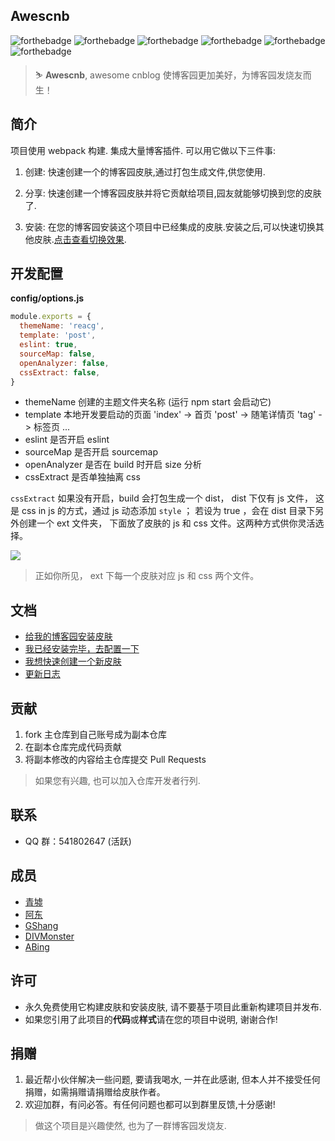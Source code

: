 ## Awescnb

![forthebadge](https://forthebadge.com/images/badges/built-by-developers.svg) ![forthebadge](https://forthebadge.com/images/badges/built-with-love.svg) ![forthebadge](https://forthebadge.com/images/badges/thats-how-they-get-you.svg) ![forthebadge](https://forthebadge.com/images/badges/powered-by-responsibility.svg) ![forthebadge](https://forthebadge.com/images/badges/makes-people-smile.svg) ![forthebadge](https://forthebadge.com/images/badges/made-with-javascript.svg)

> ⛷ **Awescnb**, awesome cnblog 使博客园更加美好，为博客园发烧友而生！

## 简介

项目使用 webpack 构建. 集成大量博客插件. 可以用它做以下三件事:

1. 创建: 快速创建一个的博客园皮肤,通过打包生成文件,供您使用.

2. 分享: 快速创建一个博客园皮肤并将它贡献给项目,园友就能够切换到您的皮肤了.

3. 安装: 在您的博客园安装这个项目中已经集成的皮肤.安装之后,可以快速切换其他皮肤.[点击查看切换效果](https://guangzan.gitee.io/imagehost/blog/themechange.gif).

## 开发配置

**config/options.js**

```js
module.exports = {
  themeName: 'reacg',
  template: 'post',
  eslint: true,
  sourceMap: false,
  openAnalyzer: false,
  cssExtract: false,
}
```

- themeName 创建的主题文件夹名称 (运行 npm start 会启动它)
- template 本地开发要启动的页面 'index' -> 首页 'post' -> 随笔详情页 'tag' -> 标签页 ...
- eslint 是否开启 eslint
- sourceMap 是否开启 sourcemap
- openAnalyzer 是否在 build 时开启 size 分析
- cssExtract 是否单独抽离 css

`cssExtract` 如果没有开启，build 会打包生成一个 dist， dist 下仅有 js 文件， 这是 css in js 的方式，通过 js 动态添加 `style` ； 若设为 true ，会在 dist 目录下另外创建一个 ext 文件夹， 下面放了皮肤的 js 和 css 文件。这两种方式供你灵活选择。

![](https://gitee.com/guangzan/imagehost/raw/master/markdown/awescnb-dist.png)

> 正如你所见， ext 下每一个皮肤对应 js 和 css 两个文件。

## 文档

-   [给我的博客园安装皮肤](https://guangzan.gitee.io/awescnb-docs/guide/use/install.html)
-   [我已经安装完毕，去配置一下](https://guangzan.gitee.io/awescnb-docs/guide/use/default.html)
-   [我想快速创建一个新皮肤](https://guangzan.gitee.io/awescnb-docs/guide/dev/dev.html)
-   [更新日志](https://guangzan.gitee.io/awescnb-docs/guide/dev/log.html)

## 贡献

1. fork 主仓库到自己账号成为副本仓库
2. 在副本仓库完成代码贡献
3. 将副本修改的内容给主仓库提交 Pull Requests

> 如果您有兴趣, 也可以加入仓库开发者行列.

## 联系

-   QQ 群：541802647 (活跃)

## 成员

-   [青墟](https://www.cnblogs.com/guoxinyu/)
-   [阿东]()
-   [GShang](https://www.cnblogs.com/gshang/)
-   [DIVMonster](https://www.cnblogs.com/guangzan/)
-   [ABing](https://www.cnblogs.com/A-Bing/)


## 许可

-   永久免费使用它构建皮肤和安装皮肤, 请不要基于项目此重新构建项目并发布.
-   如果您引用了此项目的**代码**或**样式**请在您的项目中说明, 谢谢合作!

## 捐赠

1. 最近帮小伙伴解决一些问题, 要请我喝水, 一并在此感谢, 但本人并不接受任何捐赠，如需捐赠请捐赠给皮肤作者。
2. 欢迎加群，有问必答。有任何问题也都可以到群里反馈,十分感谢!

> 做这个项目是兴趣使然, 也为了一群博客园发烧友.
